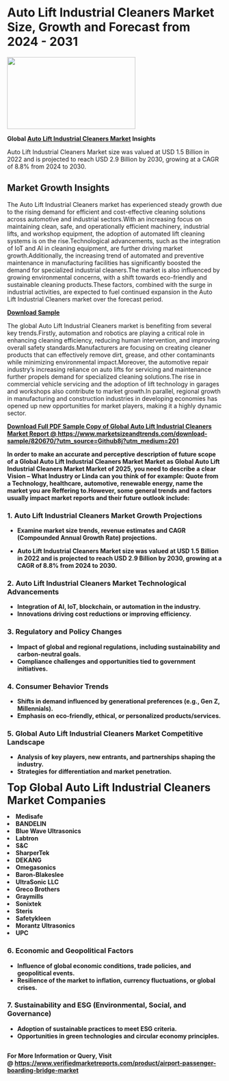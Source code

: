 <H1>Auto Lift Industrial Cleaners Market Size, Growth and Forecast from 2024 - 2031</H1><img class="aligncenter size-medium wp-image-584254" src="https://thirdeyenews.in/wp-content/uploads/2024/09/Global-Market-Research-300x168.jpeg" alt="" width="300" height="168" /><p><strong>Global&nbsp;<a href="https://www.marketsizeandtrends.com/download-sample/820670/?utm_source=Github8j?utm_medium=201">Auto Lift Industrial Cleaners Market</a> Insights</strong></p><p>Auto Lift Industrial Cleaners Market size was valued at USD 1.5 Billion in 2022 and is projected to reach USD 2.9 Billion by 2030, growing at a CAGR of 8.8% from 2024 to 2030.</p><p><h2>Market Growth Insights</h2> <p>The Auto Lift Industrial Cleaners market has experienced steady growth due to the rising demand for efficient and cost-effective cleaning solutions across automotive and industrial sectors.With an increasing focus on maintaining clean, safe, and operationally efficient machinery, industrial lifts, and workshop equipment, the adoption of automated lift cleaning systems is on the rise.Technological advancements, such as the integration of IoT and AI in cleaning equipment, are further driving market growth.Additionally, the increasing trend of automated and preventive maintenance in manufacturing facilities has significantly boosted the demand for specialized industrial cleaners.The market is also influenced by growing environmental concerns, with a shift towards eco-friendly and sustainable cleaning products.These factors, combined with the surge in industrial activities, are expected to fuel continued expansion in the Auto Lift Industrial Cleaners market over the forecast period.</p> <p><strong><a href="#">Download Sample</a></strong></p> <p>The global Auto Lift Industrial Cleaners market is benefiting from several key trends.Firstly, automation and robotics are playing a critical role in enhancing cleaning efficiency, reducing human intervention, and improving overall safety standards.Manufacturers are focusing on creating cleaner products that can effectively remove dirt, grease, and other contaminants while minimizing environmental impact.Moreover, the automotive repair industry’s increasing reliance on auto lifts for servicing and maintenance further propels demand for specialized cleaning solutions.The rise in commercial vehicle servicing and the adoption of lift technology in garages and workshops also contribute to market growth.In parallel, regional growth in manufacturing and construction industries in developing economies has opened up new opportunities for market players, making it a highly dynamic sector.<p><strong><a href="#"></p><p><span class=""><strong>Download Full PDF Sample Copy of Global Auto Lift Industrial Cleaners Market Report</strong> @ <a href="https://www.marketsizeandtrends.com/download-sample/820670/?utm_source=Github8j?utm_medium=201" target="_blank">https://www.marketsizeandtrends.com/download-sample/820670/?utm_source=Github8j?utm_medium=201</a></span></p><p>In order to make an accurate and perceptive description of future scope of a Global&nbsp;Auto Lift Industrial Cleaners Market Market as Global&nbsp;Auto Lift Industrial Cleaners Market Market of 2025, you need to describe a clear Vision &ndash; What Industry or Linda can you think of for example: Quote from a Technology, healthcare, automotive, renewable energy, name the market you are Reffering to.However, some general trends and factors usually impact market reports and their future outlook include:</p><h3>1.&nbsp;<strong>Auto Lift Industrial Cleaners Market Growth Projections</strong></h3><ul><li>Examine market size trends, revenue estimates and CAGR (Compounded Annual Growth Rate) projections.</li><li><p>Auto Lift Industrial Cleaners Market size was valued at USD 1.5 Billion in 2022 and is projected to reach USD 2.9 Billion by 2030, growing at a CAGR of 8.8% from 2024 to 2030.</p></li></ul><h3>2.&nbsp;<strong>Auto Lift Industrial Cleaners Market Technological Advancements</strong></h3><ul><li>Integration of AI, IoT, blockchain, or automation in the industry.</li><li>Innovations driving cost reductions or improving efficiency.</li></ul><h3>3.&nbsp;<strong>Regulatory and Policy Changes</strong></h3><ul><li>Impact of global and regional regulations, including sustainability and carbon-neutral goals.</li><li>Compliance challenges and opportunities tied to government initiatives.</li></ul><h3>4.&nbsp;<strong>Consumer Behavior Trends</strong></h3><ul><li>Shifts in demand influenced by generational preferences (e.g., Gen Z, Millennials).</li><li>Emphasis on eco-friendly, ethical, or personalized products/services.</li></ul><h3>5.&nbsp;<strong>Global Auto Lift Industrial Cleaners Market Competitive Landscape</strong></h3><ul><li>Analysis of key players, new entrants, and partnerships shaping the industry.</li><li>Strategies for differentiation and market penetration.</li></ul><p data-pm-slice="1 1 []"><span style="color: inherit; font-family: inherit; font-size: 25px;">Top Global Auto Lift Industrial Cleaners Market Companies</span></p><div class="" data-test-id=""><p><li>Medisafe</li><li> BANDELIN</li><li> Blue Wave Ultrasonics</li><li> Labtron</li><li> S&C</li><li> SharperTek</li><li> DEKANG</li><li> Omegasonics</li><li> Baron-Blakeslee</li><li> UltraSonic LLC</li><li> Greco Brothers</li><li> Graymills</li><li> Sonixtek</li><li> Steris</li><li> Safetykleen</li><li> Morantz Ultrasonics</li><li> UPC</li></p></div><h3>6.&nbsp;<strong>Economic and Geopolitical Factors</strong></h3><ul><li>Influence of global economic conditions, trade policies, and geopolitical events.</li><li>Resilience of the market to inflation, currency fluctuations, or global crises.</li></ul><h3>7.&nbsp;<strong>Sustainability and ESG (Environmental, Social, and Governance)</strong></h3><ul><li>Adoption of sustainable practices to meet ESG criteria.</li><li>Opportunities in green technologies and circular economy principles.</li></ul><h2><strong style="font-size: 14px;">For More Information or Query, Visit @&nbsp;</strong><a style="background-color: #ffffff; font-size: 14px;" href="https://www.marketsizeandtrends.com/report/auto-lift-industrial-cleaners-market/" target="_blank">https://www.verifiedmarketreports.com/product/airport-passenger-boarding-bridge-market</a></h2>